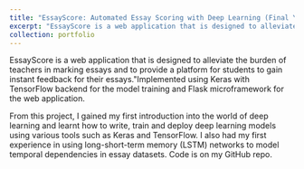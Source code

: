 ```yaml
---
title: "EssayScore: Automated Essay Scoring with Deep Learning (Final Year Project)"
excerpt: "EssayScore is a web application that is designed to alleviate the burden of teachers in marking essays and to provide a platform for students to gain instant feedback for their essays. <br/><img src='/images/essayscore.png'>"
collection: portfolio
---
```


EssayScore is a web application that is designed to alleviate the burden of teachers in marking essays and to provide a platform for students to gain instant feedback for their essays."Implemented using Keras with TensorFlow backend for the model training and Flask microframework for the web application.

From this project, I gained my first introduction into the world of deep learning and learnt how to write, train and deploy deep learning models using various tools such as Keras and TensorFlow. I also had my first experience in using long-short-term memory (LSTM) networks to model temporal dependencies in essay datasets. Code is on my GitHub repo.
